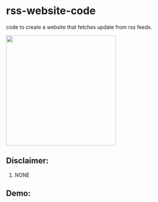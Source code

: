 # rss-website-code
code to create a website that fetches update from rss feeds.

<p align="left">
  <img src="https://cdn.shortpixel.ai/client/q_lqip,ret_wait,w_512,h_512/https://rss.com/blog/wp-content/uploads/2019/10/social_style_3_rss-512-1.png" width="300" height="300" />
</p>

## Disclaimer:
1. NONE

## Demo:
